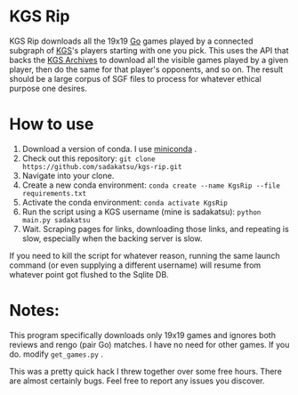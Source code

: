 # KGS Rip

KGS Rip downloads all the 19x19 [Go](https://en.wikipedia.org/wiki/Go_(game)) games played by a connected subgraph of
[KGS](https://www.gokgs.com)'s players starting with one you pick.  This uses the API that backs the
[KGS Archives](https://www.gokgs.com/archives.jsp) to download all the visible games played by a given player, then do
the same for that player's opponents, and so on.  The result should be a large corpus of SGF files to process for
whatever ethical purpose one desires.

# How to use

1. Download a version of conda.  I use [miniconda](https://docs.conda.io/en/latest/miniconda.html) .
2. Check out this repository: `git clone https://github.com/sadakatsu/kgs-rip.git`
3. Navigate into your clone.
4. Create a new conda environment: `conda create --name KgsRip --file requirements.txt`
5. Activate the conda environment: `conda activate KgsRip`
6. Run the script using a KGS username (mine is sadakatsu): `python main.py sadakatsu`
7. Wait.  Scraping pages for links, downloading those links, and repeating is slow, especially when the backing server is slow.

If you need to kill the script for whatever reason, running the same launch command (or even supplying a different
username) will resume from whatever point got flushed to the Sqlite DB.

# Notes:

This program specifically downloads only 19x19 games and ignores both reviews and rengo (pair Go) matches.  I have no
need for other games.  If you do. modify `get_games.py` .

This was a pretty quick hack I threw together over some free hours.  There are almost certainly bugs.  Feel free to
report any issues you discover.
